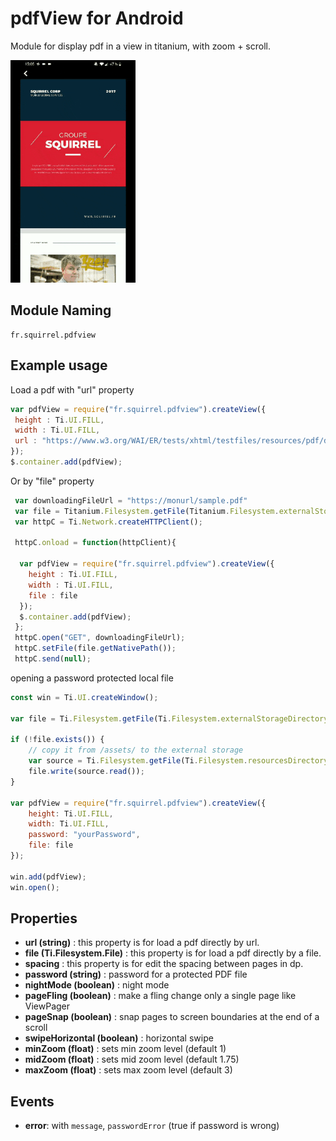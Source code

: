 
# pdfView for Android

Module for display pdf in a view in titanium, with zoom + scroll.


<img src="https://github.com/SquirrelMobile/pdfview/blob/master/screen/gifExample.gif?raw=true" width="200" >

## Module Naming

	fr.squirrel.pdfview

## Example usage
Load a pdf with "url" property

```js
var pdfView = require("fr.squirrel.pdfview").createView({
 height : Ti.UI.FILL,
 width : Ti.UI.FILL,
 url : "https://www.w3.org/WAI/ER/tests/xhtml/testfiles/resources/pdf/dummy.pdf"
});
$.container.add(pdfView);
```

Or by "file" property

```js
 var downloadingFileUrl = "https://monurl/sample.pdf"
 var file = Titanium.Filesystem.getFile(Titanium.Filesystem.externalStorageDirectory,"./sample.pdf");
 var httpC = Ti.Network.createHTTPClient();

 httpC.onload = function(httpClient){

  var pdfView = require("fr.squirrel.pdfview").createView({
    height : Ti.UI.FILL,
    width : Ti.UI.FILL,
    file : file
  });
  $.container.add(pdfView);
 };
 httpC.open("GET", downloadingFileUrl);
 httpC.setFile(file.getNativePath());
 httpC.send(null);
```

opening a password protected local file
```js
const win = Ti.UI.createWindow();

var file = Ti.Filesystem.getFile(Ti.Filesystem.externalStorageDirectory, "pwd.pdf");

if (!file.exists()) {
	// copy it from /assets/ to the external storage
	var source = Ti.Filesystem.getFile(Ti.Filesystem.resourcesDirectory, "pwd.pdf");
	file.write(source.read());
}

var pdfView = require("fr.squirrel.pdfview").createView({
	height: Ti.UI.FILL,
	width: Ti.UI.FILL,
	password: "yourPassword",
	file: file
});

win.add(pdfView);
win.open();
```

## Properties

- <b>url (string)</b> : this property is for load a pdf directly by url.
- <b>file (Ti.Filesystem.File)</b> : this property is for load a pdf directly by a file.
- <b>spacing</b> : this property is for edit the spacing between pages in dp.
- <b>password (string)</b> : password for a protected PDF file
- <b>nightMode (boolean)</b> : night mode
- <b>pageFling (boolean)</b> : make a fling change only a single page like ViewPager
- <b>pageSnap (boolean)</b> : snap pages to screen boundaries at the end of a scroll
- <b>swipeHorizontal (boolean)</b> : horizontal swipe
- <b>minZoom (float)</b> : sets min zoom level (default 1)
- <b>midZoom (float)</b> : sets mid zoom level (default 1.75)
- <b>maxZoom (float)</b> : sets max zoom level (default 3)

## Events

- <b>error</b>: with `message`, `passwordError` (true if password is wrong)
